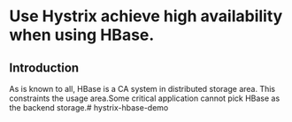 # Use Hystrix achieve high availability when using HBase.

## Introduction

As is known to all, HBase is a CA system in distributed storage area. This constraints the usage area.Some critical application cannot pick HBase as the backend storage.# hystrix-hbase-demo

